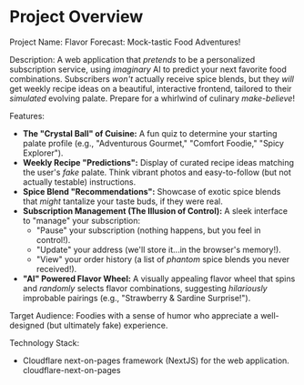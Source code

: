 # Project Overview

Project Name: Flavor Forecast: Mock-tastic Food Adventures!

Description: A web application that *pretends* to be a personalized subscription service, using *imaginary* AI to predict your next favorite food combinations. Subscribers *won't* actually receive spice blends, but they *will* get weekly recipe ideas on a beautiful, interactive frontend, tailored to their *simulated* evolving palate. Prepare for a whirlwind of culinary *make-believe*!

Features:

*   **The "Crystal Ball" of Cuisine:** A fun quiz to determine your starting palate profile (e.g., "Adventurous Gourmet," "Comfort Foodie," "Spicy Explorer").
*   **Weekly Recipe "Predictions":** Display of curated recipe ideas matching the user's *fake* palate. Think vibrant photos and easy-to-follow (but not actually testable) instructions.
*   **Spice Blend "Recommendations":** Showcase of exotic spice blends that *might* tantalize your taste buds, if they were real.
*   **Subscription Management (The Illusion of Control):** A sleek interface to "manage" your subscription:
    *   "Pause" your subscription (nothing happens, but you feel in control!).
    *   "Update" your address (we'll store it...in the browser's memory!).
    *   "View" your order history (a list of *phantom* spice blends you never received!).
*   **"AI" Powered Flavor Wheel:** A visually appealing flavor wheel that spins and *randomly* selects flavor combinations, suggesting *hilariously* improbable pairings (e.g., "Strawberry & Sardine Surprise!").

Target Audience: Foodies with a sense of humor who appreciate a well-designed (but ultimately fake) experience.

Technology Stack:

*   Cloudflare next-on-pages framework (NextJS) for the web application.
    <stack>cloudflare-next-on-pages</stack>